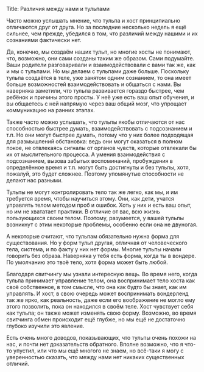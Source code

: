 Title: Различия между нами и тульпами

Часто можно услышать мнение, что тульпа и хост принципиально отличаются друг от друга. Но за последние несколько недель я ещё сильнее, чем прежде, убедился в том, что различий между нашими и их сознаниями фактически нет.

Да, конечно, мы создаём наших тульп, но многие хосты не понимают, что, возможно, они сами созданы таким же образом. Сами подумайте. Ваши родители разговаривали и взаимодействовали с вами так же, как и мы с тульпами. Но мы делаем с тульпами даже больше. Поскольку тульпа создаётся в теле, уже занятом одним сознанием, то она имеет больше возможностей взаимодействовать и общаться с нами. Вы наверняка заметили, что тульпа развивается гораздо быстрее, чем ребёнок и причины этого просты. У неё уже есть ваш опыт обучения, и вы общаетесь с ней напрямую через ваш общий мозг, что упрощает коммуникацию на ранних этапах.

Также часто можно услышать, что тульпы якобы отличаются от нас способностью быстрее думать, взаимодействовать с подсознанием и т.п. Но они могут быстрее думать, потому что у них более подходящая для размышлений обстановка: ведь они могут оказаться в полном покое, не отвлекаясь сигналы от органов чувств, которые отвлекали бы их от мыслительного процесса. А умения взаимодействия с подсознанием, вызова забытых воспоминаний, пробуждения в определённое время и т.п. могут быть достигнуты и без тульпы, хотя, пожалуй, это будет сложнее. Поэтому упомянутые способности не делают нас разными.

Тульпы не могут контролировать тело так же легко, как мы, и им требуется время, чтобы научиться этому. Они, как дети, учатся управлять телом методом проб и ошибок. Хоть у них и есть ваш опыт, но им не хвататает практики. В отличие от вас, всю жизнь пользующихся своим телом. Поэтому, разумеется, у вашей тульпы возникнут с этим некоторые проблемы, особенно если она не двуногая.

А некоторые считают, что тульпам обязательно нужна форма для существования. Но у форм тульп другая, отличная от человеческого тела, система, и по факту у них нет формы. Многие тульпы начали говорить без образа. Наверняка у тебя есть форма, когда ты в вондере. По умолчанию это твоё тело, хотя форма может быть любой.

Благодаря свитчингу мы узнали интересную вещь. Во время него, когда тульпа принимает управление телом, она воспринимает тело хоста как своё собственное, в том смысле, что она как будто бы знает, как им управлять. И хост, в свою очередь может воспринимать вондерленд так же ярко, как реальность, даже если его воображение не могло ему этого позволить, пока он находился в своём теле. Хост чувствует себя как тульпа; он также может изменять свою форму. Возможно, во время свитчинга обмен происходит ещё глубже, но мы ещё не достаточно глубоко изучили это явление.

Есть очень много доводов, показывающих, что тульпы очень похожи на нас, и почти нет доказательств обратного. Вполне возможно, что я что-то упустил, или что мы ещё многого не знаем, но всё-таки я могу с уверенностью сказать, что между нами нет никаких существенных отличий.